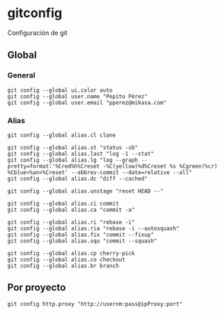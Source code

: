 # gitconfig
Configuración de git

## Global

### General

    git config --global ui.color auto
    git config --global user.name "Pepito Pérez"
    git config --global user.email "pperez@mikasa.com"

### Alias

    git config --global alias.cl clone

    git config --global alias.st "status -sb"
    git config --global alias.last "log -1 --stat"
    git config --global alias.lg "log --graph --pretty=format:'%Cred%h%Creset -%C(yellow)%d%Creset %s %Cgreen(%cr) %Cblue<%an>%Creset' --abbrev-commit --date=relative --all"
    git config --global alias.dc "diff --cached"

    git config --global alias.unstage "reset HEAD --"

    git config --global alias.ci commit
    git config --global alias.ca "commit -a"

    git config --global alias.ri "rebase -i"
    git config --global alias.ria "rebase -i --autosquash"
    git config --global alias.fix "commit --fixup"
    git config --global alias.squ "commit --squash"

    git config --global alias.cp cherry-pick
    git config --global alias.co checkout
    git config --global alias.br branch

## Por proyecto

    git config http.proxy "http://usernm:pass@ipProxy:port"

